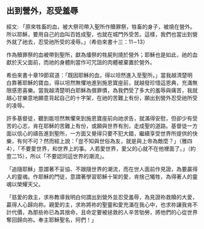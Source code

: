 ## 出到營外，忍受羞辱 ##

經文: 「原來牲畜的血，被大祭司帶入聖所作贖罪祭，牲畜的身子，被燒在營外。所以耶穌，要用自己的血叫百姓成聖，也就在城門外受苦。這樣，我們也當出到營外就了祂去，忍受祂所受的凌辱。」（希伯來書十三：11∼13）



作為贖罪祭的血被帶到聖所，獻為燔祭的牲屍則燒於營外；耶穌也是如此，祂的血獻於天父面前，而祂的身體則當作可咒詛的肉體被棄置於營外。

希伯來書十章19節寫道：「既因耶穌的血，得以坦然進入至聖所。」當我越清楚明白靠著耶穌的寶血，得以坦然無懼地進到施恩寶座前，就越發珍惜這恩典，充滿無限感恩喜樂。當我越清楚明白耶穌為償罪債，為我們受了多大的羞辱與痛苦，我就越心甘樂意地願意背起自己的十字架，在祂的苦難上有份，願出到營外忍受祂所受的凌辱。

許多基督徒，聽到能坦然無懼來到施恩寶座前向祂求告，就滿得安慰，但卻少有受苦的心志，肯在耶穌的苦難上有份，或願與世界有別，走成聖的道路。基督徒一方面以信心的禱告進到聖所，一方面又覺得只要不犯大錯，繼續享受世界所提供的快樂，有何不可？然而經上說：「豈不知與世俗為友，就是與上帝為敵麼？」（雅四4），「不要愛世界，和世界上的事。人若愛世界，愛父的心就不在他裡面了。」（約壹二15），所以「不要認同這世界的潮流」。

「追隨耶穌」意謂著不妥協、不跟隨世界的潮流，而在世人面前作見證，為要贏得人的靈魂。作耶穌的門徒，意謂著學習耶穌十架的愛，肯捨己犧牲，為得著人的靈魂以榮耀天父。

「慈愛的救主，求祢教導我明白何謂出到營外並忍受羞辱，為見證祢救贖的大愛，贏得人心歸向祢。親愛的主，求祢將祢的聖靈和愛充滿在我心中，也求祢讓我肯不計代價，為那些祢已為其捨命，且命定要被拯救的人辛苦劬勞，將他們的心從世界奪回歸向祢。奉主耶穌聖名，阿們！」